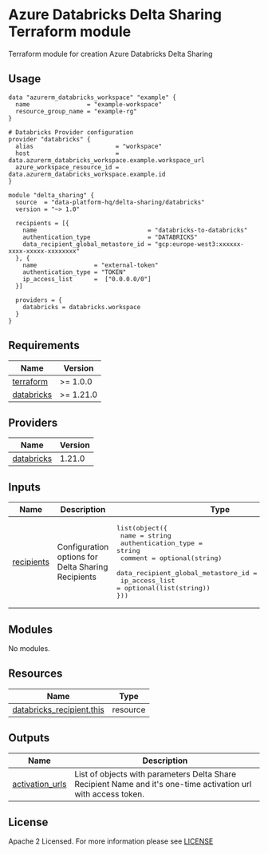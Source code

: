 # Azure Databricks Delta Sharing Terraform module
Terraform module for creation Azure Databricks Delta Sharing

## Usage

```hcl
data "azurerm_databricks_workspace" "example" {
  name                = "example-workspace"
  resource_group_name = "example-rg"
}

# Databricks Provider configuration
provider "databricks" {
  alias                       = "workspace"
  host                        = data.azurerm_databricks_workspace.example.workspace_url
  azure_workspace_resource_id = data.azurerm_databricks_workspace.example.id
}

module "delta_sharing" {
  source  = "data-platform-hq/delta-sharing/databricks"
  version = "~> 1.0"

  recipients = [{
    name                               = "databricks-to-databricks"
    authentication_type                = "DATABRICKS"
    data_recipient_global_metastore_id = "gcp:europe-west3:xxxxxx-xxxx-xxxxx-xxxxxxxx"
  }, {
    name                = "external-token"
    authentication_type = "TOKEN"
    ip_access_list      =  ["0.0.0.0/0"]
  }]

  providers = {
    databricks = databricks.workspace
  }
}
```

<!-- BEGIN_TF_DOCS -->
## Requirements

| Name                                                                         | Version   |
| ---------------------------------------------------------------------------- | --------- |
| <a name="requirement_terraform"></a> [terraform](#requirement\_terraform)    | >= 1.0.0  |
| <a name="requirement_databricks"></a> [databricks](#requirement\_databricks) | >= 1.21.0 |

## Providers

| Name                                                                   | Version |
| ---------------------------------------------------------------------- | ------- |
| <a name="provider_databricks"></a> [databricks](#provider\_databricks) | 1.21.0  |

## Inputs

| Name | Description | Type | Default                                                                                                                                               | Required |
|------|-------------|------|-------------------------------------------------------------------------------------------------------------------------------------------------------|:--------:|
| <a name="input_recipients"></a> [recipients](#input\_recipients)| Configuration options for Delta Sharing Recipients | <pre>list(object({<br>  name                               = string<br>  authentication_type                = string<br>  comment                            = optional(string)<br>  data_recipient_global_metastore_id = optional(string)<br>  ip_access_list                     = optional(list(string))<br>}))</pre> | []| no |


## Modules

No modules.

## Resources

| Name                                                                                                                                                                | Type     |
| ------------------------------------------------------------------------------------------------------------------------------------------------------------------- | -------- |
| [databricks_recipient.this](https://registry.terraform.io/providers/databricks/databricks/latest/docs/resources/recipient)| resource |



## Outputs

| Name                                                                                | Description                                          |
|-------------------------------------------------------------------------------------| ---------------------------------------------------- |
| <a name="output_activation_urls"></a> [activation\_urls](#output\_activation\_urls) | List of objects with parameters Delta Share Recipient Name and it's one-time activation url with access token.|


<!-- END_TF_DOCS -->

## License

Apache 2 Licensed. For more information please see [LICENSE](https://github.com/data-platform-hq/terraform-databricks-delta-sharing/blob/main/LICENSE)

